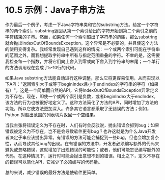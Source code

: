 # 10.5 示例：Java子串方法

作为最后一个例子，考虑一下Java字符串类和它的substring方法。给定一个字符串的两个索引，substring返回从第一个索引给出的字符开始到第二个索引之前的字符结束的子串。然而，如果任何一个索引超出了字符串的范围，那么substring就会抛出IndexOutOfBoundsException。这个异常是不必要的，并且使这个方法的使用变得复杂。我经常发现自己遇到这样的情况：一个或两个索引可能在字符串的范围之外，而我想提取字符串中所有与指定范围重叠的字符。不幸的是，这需要我检查每一个指数，并将它们向上舍入到零或向下舍入到字符串的末尾；一个单行的方法调用现在变成了5-10行的代码。

如果Java substring方法能自动进行这种调整，那么它将更容易使用，从而实现以下API："返回索引大于或等于beginIndex且小于endIndex的字符串的字符（如果有）"。这是一个简单而自然的API，它将IndexOutOfBoundsException异常定义为不存在。现在，即使一个或两个索引是负数，或者beginIndex大于endIndex，该方法的行为也被很好地定义了。这种方法简化了方法的API，同时增加了方法的功能，所以它使方法更加深入。许多其它语言都采取了无错误的方法；例如，Python 对超出范围的列表切片返回一个空结果。

当我主张将错误定义为不存在时，人们有时会反驳说，抛出错误会抓到bug；如果错误被定义为不存在，岂不是会导致软件更有bug？也许这就是为什么Java开发者决定子串应该抛出异常。有错误的方法可能会捕捉到一些bug，但也会增加复杂性，从而导致其他bug的出现。在有错误的方法中，开发者必须编写额外的代码来避免或忽略错误，这就增加了出现错误的可能性；或者，他们可能忘记编写额外的代码，在这种情况下，运行时可能会抛出意想不到的错误。相比之下，定义不存在的错误可以简化API，它减少了必须编写的代码量。

总的来说，减少错误的最好方法是使软件更简单。&#x20;
